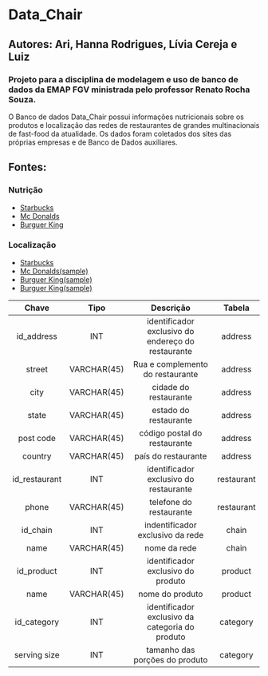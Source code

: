 # Data_Chair

## Autores: Ari, Hanna Rodrigues, Lívia Cereja e Luiz

### Projeto para a disciplina de modelagem e uso de banco de dados da EMAP FGV ministrada pelo professor Renato Rocha Souza.

O Banco de dados Data_Chair possui informações nutricionais sobre os produtos e localização das redes de restaurantes de grandes multinacionais de fast-food da atualidade. Os dados foram coletados dos sites das próprias empresas e de Banco de Dados auxiliares.

## Fontes:
### Nutrição 

- [Starbucks](https://www.starbucks.co.uk/quick-links%2Fnutrition-info)
- [Mc Donalds](https://www.kaggle.com/mcdonalds/nutrition-facts)
- [Burguer King](http://bk-latam-prod.s3.amazonaws.com/sites/burgerking.com.br/files/documents/F171_AF_TABELA_NUTRICIONAL_C4_42X29_7_1407.pdf)

### Localização

- [Starbucks](https://www.kaggle.com/starbucks/store-locations)
- [Mc Donalds(sample)](https://data-lists.com/mcdonalds/)
- [Burguer King(sample)](https://www.aggdata.com/aggdata/complete-list-burger-king-locations)
- [Burguer King(sample)](https://www.scrapehero.com/store/product/burger-king-store-locations-in-the-usa/)

|     Chave     |     Tipo    |                      Descrição                     |   Tabela   |
|:-------------:|:-----------:|:--------------------------------------------------:|:----------:|
|   id_address  |     INT     | identificador exclusivo do endereço do restaurante |   address  |
|     street    | VARCHAR(45) |          Rua e complemento do restaurante          |   address  |
|      city     | VARCHAR(45) |                cidade do restaurante               |   address  |
|     state     | VARCHAR(45) |                estado do restaurante               |   address  |
|   post code   | VARCHAR(45) |            código postal do restaurante            |   address  |
|    country    | VARCHAR(45) |                 país do restaurante                |   address  |
| id_restaurant |     INT     |       identificador exclusivo do restaurante       | restaurant |
|     phone     | VARCHAR(45) |               telefone do restaurante              | restaurant |
|    id_chain   |     INT     |          indentificador exclusivo da rede          |    chain   |
|      name     | VARCHAR(45) |                    nome da rede                    |    chain   |
|   id_product  |     INT     |         identificador exclusivo do produto         |   product  |
|      name     | VARCHAR(45) |                   nome do produto                  |   product  |
|  id_category  |     INT     |   identificador exclusivo da categoria do produto  |  category  |
| serving size  |     INT     |            tamanho das porções do produto          |  category  |
